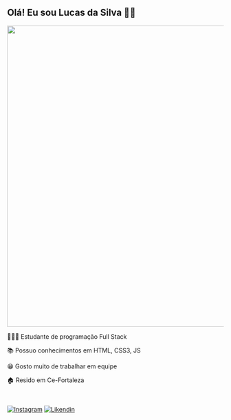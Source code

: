 ## Olá! Eu sou Lucas da Silva 👋🏻 <br/>

<div align="center">
<img src= "https://www.google.com/search?q=code&rlz=1C1EKKP_enBR823BR823&source=lnms&tbm=isch&sa=X&ved=2ahUKEwiBjt3wioH6AhXgqpUCHUqwA9sQ_AUoAXoECAIQAw&biw=1366&bih=649&dpr=1#imgrc=-VIBL8DVkT2olM " width="700px" />
</div>

👨🏻‍💻 Estudante de programação Full Stack <br/>

📚 Possuo conhecimentos em HTML, CSS3, JS <br/>

😁 Gosto muito de trabalhar em equipe <br/>

🏠 Resido em Ce-Fortaleza <br/>

<br/>

[![Instagram](https://img.shields.io/badge/Instagram-E4405F?style=for-the-badge&logo=instagram&logoColor=white)](https://www.instagram.com/_lcss2/)
[![Likendin](https://img.shields.io/badge/LinkedIn-0077B5?style=for-the-badge&logo=linkedin&logoColor=white)](https://www.linkedin.com/in/lucas-da-silva-lima-479133232/)










